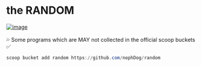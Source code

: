 # the RANDOM
<a href="https://github.com/nophDog/random/tree/master/bucket"><img src="https://img.shields.io/badge/quality-100%25-green" alt="image" style="max-width:100%;"></a>
<br>
<br>
💦 Some programs which are MAY not collected in the official scoop buckets ✅

```powershell
scoop bucket add random https://github.com/nophDog/random
```